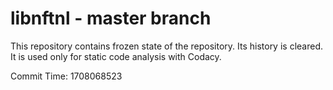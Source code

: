 # libnftnl - master branch

This repository contains frozen state of the repository.
Its history is cleared. It is used only for static code
analysis with Codacy.

Commit Time: 1708068523